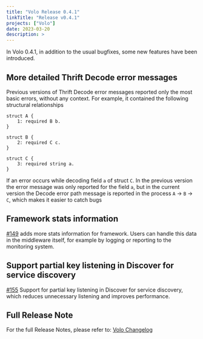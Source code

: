```yaml
---
title: "Volo Release 0.4.1"
linkTitle: "Release v0.4.1"
projects: ["Volo"]
date: 2023-03-20
description: >
---
```


In Volo 0.4.1, in addition to the usual bugfixes, some new features have been introduced.

## More detailed Thrift Decode error messages

Previous versions of Thrift Decode error messages reported only the most basic errors, without any context.
For example, it contained the following structural relationships

```thrift
struct A {
    1: required B b.
}

struct B {
    2: required C c.
}

struct C {
    3: required string a.
}
```

If an error occurs while decoding field `a` of struct `C`. In the previous version the error message was only reported for the field `a`, but in the current version the Decode error path message is reported in the process `A` -> `B` -> `C`, which makes it easier to catch bugs

## Framework stats information

[#149](https://github.com/cloudwego/volo/pull/149) adds more stats information for framework. Users can handle this data in the middleware itself, for example by logging or reporting to the monitoring system.

## Support partial key listening in Discover for service discovery

[#155](https://github.com/cloudwego/volo/pull/155) Support for partial key listening in Discover for service discovery, which reduces unnecessary listening and improves performance.

## Full Release Note

For the full Release Notes, please refer to: [Volo Changelog](https://github.com/cloudwego/volo/compare/volo-0.3.2...volo-0.4.1)
